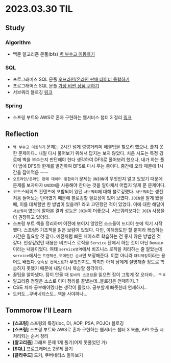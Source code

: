 # 2023.03.30 TIL

## Study
### Algorithm
- 백준 알고리즘 문풀(bfs) [벽 부수고 이동하기](https://www.acmicpc.net/problem/2206)
### SQL
- 프로그래머스 SQL 문풀 [오프라인/온라인 판매 데이터 통합하기](https://school.programmers.co.kr/learn/courses/30/lessons/131537)
- 프로그래머스 SQL 문풀 [가장 비싼 상품 구하기](https://school.programmers.co.kr/learn/courses/30/lessons/131697)
- 서브쿼리 블로깅 [링크](https://memodayoungee.tistory.com/101)
### Spring
- 스프링 부트와 AWS로 혼자 구현하는 웹서비스 챕터 3 정리 [링크](https://glass-milkshake-24b.notion.site/03-JPA-DB-f5eed999c1ec4826ae30e42d52a25058)

## Reflection
- `벽 부수고 이동하기` 문제는 2시간 넘게 낑낑거리며 해결법을 찾으려 했으나, 풀지 못한 문제이다.. 내일 다시 풀어보기 위해서 답지는 보지 않았다. 처음 시도는 특정 경로에 벽을 부수는지 판단해야 한다 생각하여 DFS로 풀어보려 했으나, 내가 하는 풀이 법에 DFS의 한계를 발견하여 BFS로 다시 푸는 중이다. 중간에 오타 때문에 1시간을 잡어먹음 ㅡㅡ
- `오프라인/온라인 판매 데이터 통합하기` 문제는 `UNION`이 무엇인지 알고 있었기 때문에 문제를 보자마자 `UNION`을 사용해야 한다는 것을 알아채서 어렵지 않게 푼 문제이다.
- 코드스테이츠 컨텐츠에 포함되어 있던 `서브쿼리`에 대해 블로깅했다. `서브쿼리`는 생전 처음 들어보는 단어였기 때문에 블로깅할 필요성이 있어 보였다. `JOIN`을 알게 됐을 때, 이를 대체할만 한 방법이 있을까? 라고 고민했던 적이 있었다. 이에 대한 해답이 `서브쿼리` 였는데 알아본 결과 성능은 `JOIN`이 더좋으니, 서브쿼리보다는 `JOIN` 사용을 더 권장하고 있더라.
- 스프링 부트 책을 정리하며 이전에 보이지 않았던 소스들이 드디어 눈에 익기 시작했다. 스프링5 기초책을 읽은 보람이 있었다. 다만, 이해정도만 할 뿐이라 복습하는 시간은 필요할 것 같다. 예전처럼 빠른 페이스로 학습하는 건 좋지 않은 방법인 것 같다. 인상깊었던 내용은 비즈니스 로직을 `Service` 단에서 하는 것이 아닌 `Domain`이라는 내용이었다. 여태 `service영역`에서 비즈니스 로직을 처리하는 줄 알았는데 `service`에서는 `트랜잭션`, `도메인간 순서`만 보장해준다. 이뿐 아니라 `더티체킹`이라는 용어도 배웠다. `영속성 컨텍스트`가 무엇인지도. 하지만 아직 남에게 설명해줄 정도로 학습하지 못했기 때문에 내일 다시 복습할 생각이다.
- 꿀팁을 알아냈다. 잠이 안올 때 `토비의 스프링`을 읽으면 잠이 그렇게 잘 오더라... ㅋㅎ
- 알고리즘 정렬은 소스로 이미 정리를 끝냈는데..블로깅은 언제하지..?
- CS도 차차 공부해야겠다는 생각이 들었다. 공부할게 빠듯한데 언제하지..
- 도커도...쿠버네티스도...책을 사야하나...
## Tommorow I'll Learn
- **[스프링]** 스프링의 특징(Ioc, DI, AOP, PSA, POJO) 블로깅
- **[스프링]** 스프링 부트와 AWS로 혼자 구현하는 웹서비스 챕터 3 복습, API 호출 시 처리되는 순서 정리
- **[알고리즘]** 그래프 문제 1개 풀기(어제 못풀었던 거)
- **[SQL]** 프로그래머스 2문제 풀기
- **[클라우드]** 도커, 쿠버네티스 알아보기

